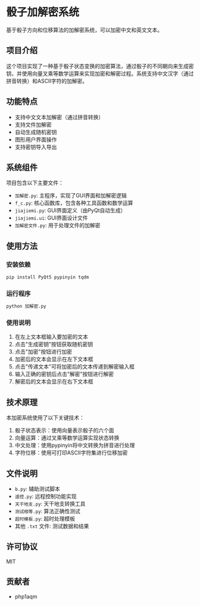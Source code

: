 # 骰子加解密系统

基于骰子方向和位移算法的加解密系统，可以加密中文和英文文本。

## 项目介绍

这个项目实现了一种基于骰子状态变换的加密算法，通过骰子的不同朝向来生成密钥，并使用向量叉乘等数学运算来实现加密和解密过程。系统支持中文汉字（通过拼音转换）和ASCII字符的加解密。

## 功能特点

- 支持中文文本加解密（通过拼音转换）
- 支持文件加解密
- 自动生成随机密钥
- 图形用户界面操作
- 支持密钥导入导出

## 系统组件

项目包含以下主要文件：

- `加解密.py`: 主程序，实现了GUI界面和加解密逻辑
- `f_c.py`: 核心函数库，包含各种工具函数和数学运算
- `jiajiemi.py`: GUI界面定义（由PyQt自动生成）
- `jiajiemi.ui`: GUI界面设计文件
- `加解密文件.py`: 用于处理文件的加解密

## 使用方法

### 安装依赖

```bash
pip install PyQt5 pypinyin tqdm
```

### 运行程序

```bash
python 加解密.py
```

### 使用说明

1. 在左上文本框输入要加密的文本
2. 点击"生成密钥"按钮获取随机密钥
3. 点击"加密"按钮进行加密
4. 加密后的文本会显示在左下文本框
5. 点击"传递文本"可将加密后的文本传递到解密输入框
6. 输入正确的密钥后点击"解密"按钮进行解密
7. 解密后的文本会显示在右下文本框

## 技术原理

本加密系统使用了以下关键技术：

1. 骰子状态表示：使用向量表示骰子的六个面
2. 向量运算：通过叉乘等数学运算实现状态转换
3. 中文处理：使用pypinyin将中文转换为拼音进行处理
4. 字符位移：使用可打印ASCII字符集进行位移加密

## 文件说明

- `b.py`: 辅助测试脚本
- `遥控.py`: 远程控制功能实现
- `天干地支.py`: 天干地支转换工具
- `测试相等.py`: 算法正确性测试
- `超时模板.py`: 超时处理模板
- 其他 `.txt` 文件: 测试数据和结果

## 许可协议

MIT

## 贡献者

- php1aqm

